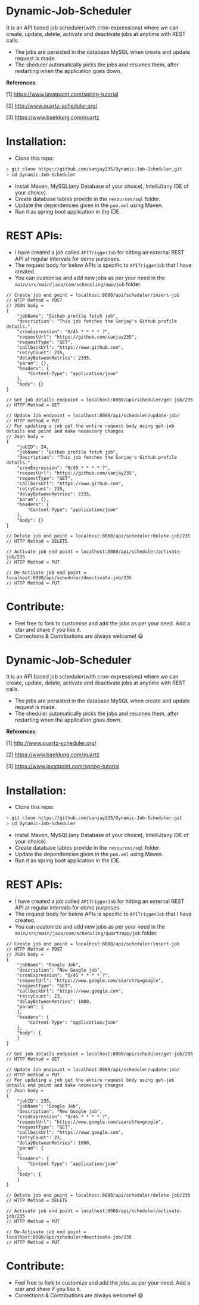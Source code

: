 # Dynamic-Job-Scheduler
It is an API based job scheduler(with cron-expressions) where we can create, update, delete, activate and deactivate jobs at anytime with REST calls.

* The jobs are persisted in the database MySQL when create and update request is made.
* The sheduler automatically picks the jobs and resumes them, after restarting when the application goes down.

**References**:

[1] https://www.javatpoint.com/spring-tutorial

[2] http://www.quartz-scheduler.org/

[3] https://www.baeldung.com/quartz

# Installation:
- Clone this repo:
```bash
> git clone https://github.com/sanjay235/Dynamic-Job-Scheduler.git
> cd Dynamic-Job-Scheduler
```
- Install Maven, MySQL(any Database of your choice), IntelliJ(any IDE of your choice).
- Create database tables provide in the `resources/sql` folder.
- Update the dependencies given in the `pom.xml` using Maven.
- Run it as spring boot application in the IDE.

# REST APIs:
* I have created a job called `APITriggerJob` for hitting an external REST API at regular intervals for demo purposes.
* The request body for below APIs is specific to `APITriggerJob` that I have created.
* You can customise and add new jobs as per your need in the `main/src/main/java/com/scheduling/app/job` folder.
```
// Create job end point = localhost:8080/api/scheduler/insert-job
// HTTP Method = POST
// JSON body =
{
    "jobName": "Github profile fetch job",
    "description": "This job fetches the Sanjay's Github profile details.",
    "cronExpression": "0/45 * * * * ?",
    "requestUrl": "https://github.com/sanjay235",
    "requestType": "GET",
    "callbackUrl": "https://www.github.com",
    "retryCount": 235,
    "delayBetweenRetries": 2335,
    "param": {},
    "headers": {
        "Content-Type": "application/json"
    },
    "body": {}
}

// Get job details endpoint = localhost:8080/api/scheduler/get-job/235
// HTTP Method = GET

// Update Job endpoint = localhost:8080/api/scheduler/update-job/
// HTTP method = PUT
// For updating a job get the entire request body using get-job details end point and make necessary changes
// Json body =
{
    "jobID": 24,
    "jobName": "Github profile fetch job",
    "description": "This job fetches the Sanjay's Github profile details.",
    "cronExpression": "0/45 * * * * ?",
    "requestUrl": "https://github.com/sanjay235",
    "requestType": "GET",
    "callbackUrl": "https://www.github.com",
    "retryCount": 235,
    "delayBetweenRetries": 2335,
    "param": {},
    "headers": {
        "Content-Type": "application/json"
    },
    "body": {}
}

// Delete job end point = localhost:8080/api/scheduler/delete-job/235
// HTTP Method = DELETE

// Activate job end point = localhost:8080/api/scheduler/activate-job/235
// HTTP Method = PUT

// De-Activate job end point = localhost:8080/api/scheduler/deactivate-job/235
// HTTP Method = PUT
```

# Contribute:
* Feel free to fork to customise and add the jobs as per your need. Add a star and share if you like it.
* Corrections & Contributions are always welcome! 😃


# Dynamic-Job-Scheduler
It is an API based job scheduler(with cron-expressions) where we can create, update, delete, activate and deactivate jobs at anytime with REST calls.

* The jobs are persisted in the database MySQL when create and update request is made.
* The sheduler automatically picks the jobs and resumes them, after restarting when the application goes down.

**References**:

[1] http://www.quartz-scheduler.org/

[2] https://www.baeldung.com/quartz

[3] https://www.javatpoint.com/spring-tutorial

# Installation:
- Clone this repo:
```bash
> git clone https://github.com/sanjay235/Dynamic-Job-Scheduler.git
> cd Dynamic-Job-Scheduler
```
- Install Maven, MySQL(any Database of your choice), IntelliJ(any IDE of your choice).
- Create database tables provide in the `resources/sql` folder.
- Update the dependencies given in the `pom.xml` using Maven.
- Run it as spring boot application in the IDE.

# REST APIs:
* I have created a job called `APITriggerJob` for hitting an external REST API at regular intervals for demo purposes.
* The request body for below APIs is specific to `APITriggerJob` that I have created.
* You can customize and add new jobs as per your need in the `main/src/main/java/com/scheduling/quartzapp/job` folder.
```
// Create job end point = localhost:8080/api/scheduler/insert-job
// HTTP Method = POST
// JSON body =
{
    "jobName": "Google Job",
    "description": "New Google job",
    "cronExpression": "0/45 * * * * ?",
    "requestUrl": "https://www.google.com/search?q=google",
    "requestType": "GET",
    "callbackUrl": "https://www.google.com",
    "retryCount": 23,
    "delayBetweenRetries": 1000,
    "param": {
    },
    "headers": {
        "Content-Type": "application/json"
    },
    "body": {
    }
}

// Get job details endpoint = localhost:8080/api/scheduler/get-job/235
// HTTP Method = GET

// Update Job endpoint = localhost:8080/api/scheduler/update-job/
// HTTP method = PUT
// For updating a job get the entire request body using get-job details end point and make necessary changes
// Json body =
{
    "jobID": 235,
    "jobName": "Google Job",
    "description": "New Google job",
    "cronExpression": "0/45 * * * * ?",
    "requestUrl": "https://www.google.com/search?q=google",
    "requestType": "GET",
    "callbackUrl": "https://www.google.com",
    "retryCount": 23,
    "delayBetweenRetries": 1000,
    "param": {
    },
    "headers": {
        "Content-Type": "application/json"
    },
    "body": {
    }
}

// Delete job end point = localhost:8080/api/scheduler/delete-job/235
// HTTP Method = DELETE

// Activate job end point = localhost:8080/api/scheduler/activate-job/235
// HTTP Method = PUT

// De-Activate job end point = localhost:8080/api/scheduler/deactivate-job/235
// HTTP Method = PUT
```

# Contribute:
* Feel free to fork to customize and add the jobs as per your need. Add a star and share if you like it.
* Corrections & Contributions are always welcome! 😃
